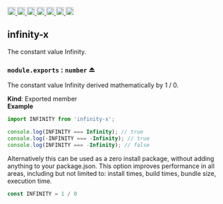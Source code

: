 <a
  href="https://travis-ci.org/Xotic750/infinity-x"
  title="Travis status">
<img
  src="https://travis-ci.org/Xotic750/infinity-x.svg?branch=master"
  alt="Travis status" height="18">
</a>
<a
  href="https://david-dm.org/Xotic750/infinity-x"
  title="Dependency status">
<img src="https://david-dm.org/Xotic750/infinity-x/status.svg"
  alt="Dependency status" height="18"/>
</a>
<a
  href="https://david-dm.org/Xotic750/infinity-x?type=dev"
  title="devDependency status">
<img src="https://david-dm.org/Xotic750/infinity-x/dev-status.svg"
  alt="devDependency status" height="18"/>
</a>
<a
  href="https://badge.fury.io/js/infinity-x"
  title="npm version">
<img src="https://badge.fury.io/js/infinity-x.svg"
  alt="npm version" height="18">
</a>
<a
  href="https://www.jsdelivr.com/package/npm/infinity-x"
  title="jsDelivr hits">
<img src="https://data.jsdelivr.com/v1/package/npm/infinity-x/badge?style=rounded"
  alt="jsDelivr hits" height="18">
</a>
<a
  href="https://bettercodehub.com/results/Xotic750/infinity-x"
  title="bettercodehub score">
<img src="https://bettercodehub.com/edge/badge/Xotic750/infinity-x?branch=master"
  alt="bettercodehub score" height="18">
</a>
<a
  href="https://coveralls.io/github/Xotic750/infinity-x?branch=master"
  title="Coverage Status">
<img src="https://coveralls.io/repos/github/Xotic750/infinity-x/badge.svg?branch=master"
  alt="Coverage Status" height="18">
</a>

<a name="module_infinity-x"></a>

## infinity-x

The constant value Infinity.

<a name="exp_module_infinity-x--module.exports"></a>

### `module.exports` : <code>number</code> ⏏

The constant value Infinity derived mathematically by 1 / 0.

**Kind**: Exported member  
**Example**

```js
import INFINITY from 'infinity-x';

console.log(INFINITY === Infinity); // true
console.log(-INFINITY === -Infinity); // true
console.log(INFINITY === -Infinity); // false
```

Alternatively this can be used as a zero install package,
without adding anything to your package.json.
This option improves performance in all areas,
including but not limited to: install times, build times, bundle size, execution time.

```js
const INFINITY = 1 / 0

```
